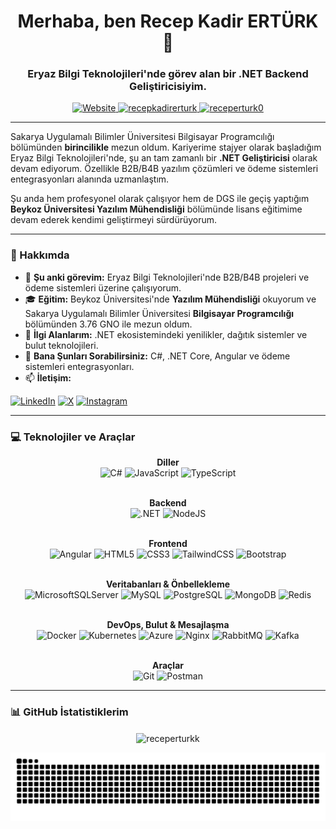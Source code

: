 <h1 align="center">Merhaba, ben Recep Kadir ERTÜRK 👋</h1>
<h3 align="center">Eryaz Bilgi Teknolojileri'nde görev alan bir .NET Backend Geliştiricisiyim.</h3>

<p align="center">
  <a href="https://receperturk.com" target="_blank">
    <img src="https://img.shields.io/badge/Website-receperturk.com-blue?style=for-the-badge&logo=google-chrome" alt="Website"/>
  </a>
  <a href="https://linkedin.com/in/recepkadirerturk" target="_blank">
    <img src="https://img.shields.io/badge/LinkedIn-Recep%20Kadir%20ERTÜRK-0A66C2?style=for-the-badge&logo=linkedin" alt="recepkadirerturk"/>
  </a>
  <a href="https://twitter.com/receperturk0" target="_blank">
    <img src="https://img.shields.io/badge/X-@receperturk0-000000?style=for-the-badge&logo=x" alt="receperturk0"/>
  </a>
</p>

---

<p align="left">
Sakarya Uygulamalı Bilimler Üniversitesi Bilgisayar Programcılığı bölümünden <strong>birincilikle</strong> mezun oldum. Kariyerime stajyer olarak başladığım Eryaz Bilgi Teknolojileri'nde, şu an tam zamanlı bir <strong>.NET Geliştiricisi</strong> olarak devam ediyorum. Özellikle B2B/B4B yazılım çözümleri ve ödeme sistemleri entegrasyonları alanında uzmanlaştım.

Şu anda hem profesyonel olarak çalışıyor hem de DGS ile geçiş yaptığım <strong>Beykoz Üniversitesi Yazılım Mühendisliği</strong> bölümünde lisans eğitimime devam ederek kendimi geliştirmeyi sürdürüyorum.
</p>

---

### 🚀 Hakkımda

- 🔭 **Şu anki görevim:** Eryaz Bilgi Teknolojileri'nde B2B/B4B projeleri ve ödeme sistemleri üzerine çalışıyorum.
- 🎓 **Eğitim:** Beykoz Üniversitesi'nde **Yazılım Mühendisliği** okuyorum ve Sakarya Uygulamalı Bilimler Üniversitesi **Bilgisayar Programcılığı** bölümünden 3.76 GNO ile mezun oldum.
- 🌱 **İlgi Alanlarım:** .NET ekosistemindeki yenilikler, dağıtık sistemler ve bulut teknolojileri.
- 💬 **Bana Şunları Sorabilirsiniz:** C#, .NET Core, Angular ve ödeme sistemleri entegrasyonları.
- 📫 **İletişim:**
<p align="">
<a href="https://linkedin.com/in/recepkadirerturk" target="_blank"><img src="https://img.shields.io/badge/LinkedIn-0A66C2?style=for-the-badge&logo=linkedin&logoColor=white" alt="LinkedIn"/></a>
<a href="https://twitter.com/receperturk0" target="_blank"><img src="https://img.shields.io/badge/X-000000?style=for-the-badge&logo=x&logoColor=white" alt="X"/></a>
<a href="https://instagram.com/receperturk0" target="_blank"><img src="https://img.shields.io/badge/Instagram-E4405F?style=for-the-badge&logo=instagram&logoColor=white" alt="Instagram"/></a>
</p>

---

### 💻 Teknolojiler ve Araçlar

<div align="center">

**Diller** <br>
<img src="https://img.shields.io/badge/c%23-%23239120.svg?style=for-the-badge&logo=c-sharp&logoColor=white" alt="C#"/>
<img src="https://img.shields.io/badge/javascript-%23323330.svg?style=for-the-badge&logo=javascript&logoColor=%23F7DF1E" alt="JavaScript"/>
<img src="https://img.shields.io/badge/typescript-%23007ACC.svg?style=for-the-badge&logo=typescript&logoColor=white" alt="TypeScript"/>
<br><br>

**Backend** <br>
<img src="https://img.shields.io/badge/.NET-5C2D91?style=for-the-badge&logo=dotnet&logoColor=white" alt=".NET"/>
<img src="https://img.shields.io/badge/node.js-6DA55F?style=for-the-badge&logo=node.js&logoColor=white" alt="NodeJS"/>
<br><br>

**Frontend** <br>
<img src="https://img.shields.io/badge/angular-%23DD0031.svg?style=for-the-badge&logo=angular&logoColor=white" alt="Angular"/>
<img src="https://img.shields.io/badge/html5-%23E34F26.svg?style=for-the-badge&logo=html5&logoColor=white" alt="HTML5"/>
<img src="https://img.shields.io/badge/css3-%231572B6.svg?style=for-the-badge&logo=css3&logoColor=white" alt="CSS3"/>
<img src="https://img.shields.io/badge/tailwindcss-%2338B2AC.svg?style=for-the-badge&logo=tailwind-css&logoColor=white" alt="TailwindCSS"/>
<img src="https://img.shields.io/badge/bootstrap-%238511FA.svg?style=for-the-badge&logo=bootstrap&logoColor=white" alt="Bootstrap"/>
<br><br>

**Veritabanları & Önbellekleme** <br>
<img src="https://img.shields.io/badge/Microsoft%20SQL%20Server-CC2927?style=for-the-badge&logo=microsoft%20sql%20server&logoColor=white" alt="MicrosoftSQLServer"/>
<img src="https://img.shields.io/badge/mysql-%2300f.svg?style=for-the-badge&logo=mysql&logoColor=white" alt="MySQL"/>
<img src="https://img.shields.io/badge/postgres-%23316192.svg?style=for-the-badge&logo=postgresql&logoColor=white" alt="PostgreSQL"/>
<img src="https://img.shields.io/badge/MongoDB-%234ea94b.svg?style=for-the-badge&logo=mongodb&logoColor=white" alt="MongoDB"/>
<img src="https://img.shields.io/badge/redis-%23DD0031.svg?style=for-the-badge&logo=redis&logoColor=white" alt="Redis"/>
<br><br>

**DevOps, Bulut & Mesajlaşma** <br>
<img src="https://img.shields.io/badge/docker-%230db7ed.svg?style=for-the-badge&logo=docker&logoColor=white" alt="Docker"/>
<img src="https://img.shields.io/badge/kubernetes-%23326ce5.svg?style=for-the-badge&logo=kubernetes&logoColor=white" alt="Kubernetes"/>
<img src="https://img.shields.io/badge/azure-%230078D4.svg?style=for-the-badge&logo=microsoft-azure&logoColor=white" alt="Azure"/>
<img src="https://img.shields.io/badge/nginx-%23009639.svg?style=for-the-badge&logo=nginx&logoColor=white" alt="Nginx"/>
<img src="https://img.shields.io/badge/Rabbitmq-FF6600?style=for-the-badge&logo=rabbitmq&logoColor=white" alt="RabbitMQ"/>
<img src="https://img.shields.io/badge/Apache%20Kafka-000?style=for-the-badge&logo=apachekafka" alt="Kafka"/>
<br><br>

**Araçlar** <br>
<img src="https://img.shields.io/badge/git-%23F05033.svg?style=for-the-badge&logo=git&logoColor=white" alt="Git"/>
<img src="https://img.shields.io/badge/Postman-FF6C37?style=for-the-badge&logo=postman&logoColor=white" alt="Postman"/>

</div>

---

### 📊 GitHub İstatistiklerim

<p align="center">
  <img align="center" src="https://github-readme-stats.vercel.app/api/top-langs?username=receperturkk&show_icons=true&locale=en&layout=compact&theme=radical&hide_border=true" alt="receperturkk" />
</p>

<picture>
  <source media="(prefers-color-scheme: dark)" srcset="https://raw.githubusercontent.com/toramanarda/toramanarda/output/github-contribution-grid-snake-dark.svg">
  <source media="(prefers-color-scheme: light)" srcset="https://raw.githubusercontent.com/toramanarda/toramanarda/output/github-contribution-grid-snake.svg">
  <img alt="github contribution grid snake animation" src="https://raw.githubusercontent.com/toramanarda/toramanarda/output/github-contribution-grid-snake.svg">
</picture>
